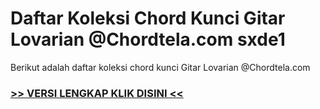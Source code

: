 
 # Daftar Koleksi Chord  Kunci Gitar Lovarian @Chordtela.com sxde1


Berikut adalah daftar koleksi chord  kunci Gitar Lovarian @Chordtela.com

###  <a href="https://shortlighzx.web.app?sq=Daftar Koleksi Chord  Kunci Gitar Lovarian @Chordtela.com"> >> VERSI LENGKAP KLIK DISINI << </a>
